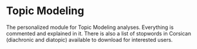 # Topic Modeling

The personalized module for Topic Modeling analyses. Everything is commented and explained in it. There is also a list of stopwords in Corsican (diachronic and diatopic) available to download for interested users. 